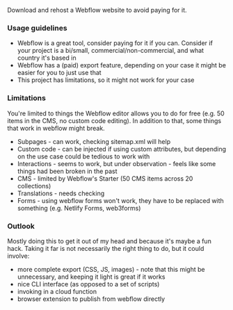 Download and rehost a Webflow website to avoid paying for it.

### Usage guidelines
- Webflow is a great tool, consider paying for it if you can. Consider if your project is a bi/small, commercial/non-commercial, and what country it's based in
- Webflow has a (paid) export feature, depending on your case it might be easier for you to just use that
- This project has limitations, so it might not work for your case

### Limitations

You're limited to things the Webflow editor allows you to do for free (e.g. 50 items in the CMS, no custom code editing). In addition to that, some things that work in webflow might break.

- Subpages - can work, checking sitemap.xml will help
- Custom code - can be injected if using custom attributes, but depending on the use case could be tedious to work with
- Interactions - seems to work, but under observation - feels like some things had been broken in the past
- CMS - limited by Webflow's Starter (50 CMS items across 20 collections)
- Translations - needs checking
- Forms - using webflow forms won't work, they have to be replaced with something (e.g. Netlify Forms, web3forms)

### Outlook
Mostly doing this to get it out of my head and because it's maybe a fun hack. Taking it far is not necessarily the right thing to do, but it could involve:
- more complete export (CSS, JS, images) - note that this might be unnecessary, and keeping it light is great if it works
- nice CLI interface (as opposed to a set of scripts)
- invoking in a cloud function
- browser extension to publish from webflow directly